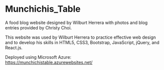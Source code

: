 # Munchichis_Table

A food blog website designed by Wilburt Herrera with photos and blog entries provided by Christy Choi.

This website was used by Wilburt Herrera to practice effective web design and to develop his skills in HTML5, CSS3, Bootstrap, JavaScript, jQuery, and React.js.

Deployed using Microsoft Azure: https://munchichistable.azurewebsites.net/
